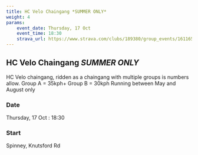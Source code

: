 ```yaml
---
title: HC Velo Chaingang *SUMMER ONLY*
weight: 4
params:
    event_date: Thursday, 17 Oct
    event_time: 18:30
    strava_url: https://www.strava.com/clubs/189380/group_events/1611651
---
```


## HC Velo Chaingang *SUMMER ONLY* 

HC Velo chaingang, ridden as a chaingang with multiple groups is numbers allow.
Group A = 35kph&#43;
Group B = 30kph
Running between May and August only

### Date

Thursday, 17 Oct : 18:30

### Start

Spinney, Knutsford Rd


